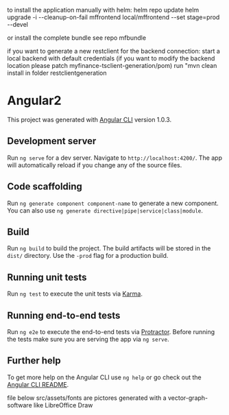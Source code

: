 
to install the application manually with helm: 
helm repo update
helm upgrade -i --cleanup-on-fail mffrontend local/mffrontend --set stage=prod --devel

or install the complete bundle see repo mfbundle

if you want to generate a new restclient for the backend connection:
 start a local backend with default credentials (if you want to modify the backend location please patch myfinance-tsclient-generation/pom)
 run "mvn clean install in folder restclientgeneration

# Angular2

This project was generated with [Angular CLI](https://github.com/angular/angular-cli) version 1.0.3.

## Development server

Run `ng serve` for a dev server. Navigate to `http://localhost:4200/`. The app will automatically reload if you change any of the source files.

## Code scaffolding

Run `ng generate component component-name` to generate a new component. You can also use `ng generate directive|pipe|service|class|module`.

## Build

Run `ng build` to build the project. The build artifacts will be stored in the `dist/` directory. Use the `-prod` flag for a production build.

## Running unit tests

Run `ng test` to execute the unit tests via [Karma](https://karma-runner.github.io).

## Running end-to-end tests

Run `ng e2e` to execute the end-to-end tests via [Protractor](http://www.protractortest.org/).
Before running the tests make sure you are serving the app via `ng serve`.

## Further help

To get more help on the Angular CLI use `ng help` or go check out the [Angular CLI README](https://github.com/angular/angular-cli/blob/master/README.md).

file below src/assets/fonts are pictores generated with a vector-graph-software like LibreOffice Draw

